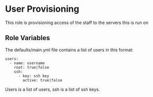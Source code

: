 User Provisioning
============================

This role is provisioning access of the staff to the servers this is run on

Role Variables
--------------

The defaults/main.yml file contains a list of users in this format:
```
users:
  - name: username
    root: true|false
    ssh:
      - key: ssh key
        active: true|false
```

Users is a list of users, ssh is a list of ssh keys.
